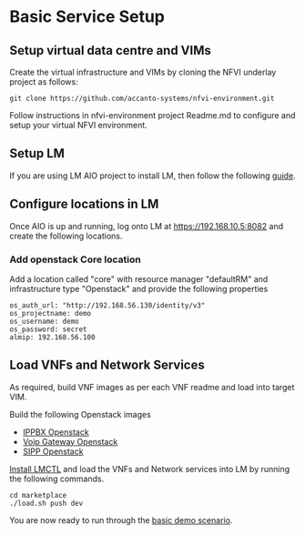 # Basic Service Setup

## Setup virtual data centre and VIMs

Create the virtual infrastructure and VIMs by cloning the NFVI underlay project as follows:

```
git clone https://github.com/accanto-systems/nfvi-environment.git
```

Follow instructions in nfvi-environment project Readme.md to configure and setup your virtual NFVI environment. 

## Setup LM

If you are using LM AIO project to install LM, then follow the following [guide](/docs/install-AIO.md).

## Configure locations in LM

Once AIO is up and running, log onto LM at https://192.168.10.5:8082 and create the following locations. 

### Add openstack Core location

Add a location called "core" with resource manager "defaultRM" and infrastructure type "Openstack" and provide the following properties

```
os_auth_url: "http://192.168.56.130/identity/v3"
os_projectname: demo
os_username: demo
os_password: secret
almip: 192.168.56.100
```

## Load VNFs and Network Services

As required, build VNF images as per each VNF readme and load into target VIM.

Build the following Openstack images
* [IPPBX Openstack](/vnfs/ip-pbx/VNFCs/asterisk-vnfc/VDUs/packer/openstack/Readme.md)
* [Voip Gateway Openstack](/vnfs/voip-gateway/VNFCs/kamailio-vnfc/VDUs/packer/openstack/Readme.md)
* [SIPP Openstack](/vnfs/sip-performance/VNFCs/sipp-vnfc/VDUs/packer/openstack/Readme.md)

[Install LMCTL](/docs/install-lmctl.md) and load the VNFs and Network services into LM by running the following commands. 

```
cd marketplace
./load.sh push dev
```

You are now ready to run through the [basic demo scenario](/docs/basic-demo.md). 